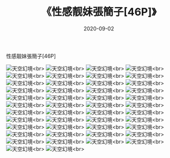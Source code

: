 ﻿---
layout: post
title: 《性感靓妹張簡子[46P]》
date: 2020-09-02
img: http://photo.orgx.cf/唯美/2020/性感靓妹張簡子[46P]/000.jpg
tags: [美女,清纯,唯美]
---

性感靓妹張簡子[46P]



![天空幻境](http://photo.orgx.cf/唯美/2020/性感靓妹張簡子[46P]/001.jpg''天空幻境'')<br>
![天空幻境](http://photo.orgx.cf/唯美/2020/性感靓妹張簡子[46P]/002.jpg''天空幻境'')<br>
![天空幻境](http://photo.orgx.cf/唯美/2020/性感靓妹張簡子[46P]/003.jpg''天空幻境'')<br>
![天空幻境](http://photo.orgx.cf/唯美/2020/性感靓妹張簡子[46P]/004.jpg''天空幻境'')<br>
![天空幻境](http://photo.orgx.cf/唯美/2020/性感靓妹張簡子[46P]/005.jpg''天空幻境'')<br>
![天空幻境](http://photo.orgx.cf/唯美/2020/性感靓妹張簡子[46P]/006.jpg''天空幻境'')<br>
![天空幻境](http://photo.orgx.cf/唯美/2020/性感靓妹張簡子[46P]/007.jpg''天空幻境'')<br>
![天空幻境](http://photo.orgx.cf/唯美/2020/性感靓妹張簡子[46P]/008.jpg''天空幻境'')<br>
![天空幻境](http://photo.orgx.cf/唯美/2020/性感靓妹張簡子[46P]/009.jpg''天空幻境'')<br>
![天空幻境](http://photo.orgx.cf/唯美/2020/性感靓妹張簡子[46P]/010.jpg''天空幻境'')<br>
![天空幻境](http://photo.orgx.cf/唯美/2020/性感靓妹張簡子[46P]/011.jpg''天空幻境'')<br>
![天空幻境](http://photo.orgx.cf/唯美/2020/性感靓妹張簡子[46P]/012.jpg''天空幻境'')<br>
![天空幻境](http://photo.orgx.cf/唯美/2020/性感靓妹張簡子[46P]/013.jpg''天空幻境'')<br>
![天空幻境](http://photo.orgx.cf/唯美/2020/性感靓妹張簡子[46P]/014.jpg''天空幻境'')<br>
![天空幻境](http://photo.orgx.cf/唯美/2020/性感靓妹張簡子[46P]/015.jpg''天空幻境'')<br>
![天空幻境](http://photo.orgx.cf/唯美/2020/性感靓妹張簡子[46P]/016.jpg''天空幻境'')<br>
![天空幻境](http://photo.orgx.cf/唯美/2020/性感靓妹張簡子[46P]/017.jpg''天空幻境'')<br>
![天空幻境](http://photo.orgx.cf/唯美/2020/性感靓妹張簡子[46P]/018.jpg''天空幻境'')<br>
![天空幻境](http://photo.orgx.cf/唯美/2020/性感靓妹張簡子[46P]/019.jpg''天空幻境'')<br>
![天空幻境](http://photo.orgx.cf/唯美/2020/性感靓妹張簡子[46P]/020.jpg''天空幻境'')<br>
![天空幻境](http://photo.orgx.cf/唯美/2020/性感靓妹張簡子[46P]/021.jpg''天空幻境'')<br>
![天空幻境](http://photo.orgx.cf/唯美/2020/性感靓妹張簡子[46P]/022.jpg''天空幻境'')<br>
![天空幻境](http://photo.orgx.cf/唯美/2020/性感靓妹張簡子[46P]/023.jpg''天空幻境'')<br>
![天空幻境](http://photo.orgx.cf/唯美/2020/性感靓妹張簡子[46P]/024.jpg''天空幻境'')<br>
![天空幻境](http://photo.orgx.cf/唯美/2020/性感靓妹張簡子[46P]/025.jpg''天空幻境'')<br>
![天空幻境](http://photo.orgx.cf/唯美/2020/性感靓妹張簡子[46P]/026.jpg''天空幻境'')<br>
![天空幻境](http://photo.orgx.cf/唯美/2020/性感靓妹張簡子[46P]/027.jpg''天空幻境'')<br>
![天空幻境](http://photo.orgx.cf/唯美/2020/性感靓妹張簡子[46P]/028.jpg''天空幻境'')<br>
![天空幻境](http://photo.orgx.cf/唯美/2020/性感靓妹張簡子[46P]/029.jpg''天空幻境'')<br>
![天空幻境](http://photo.orgx.cf/唯美/2020/性感靓妹張簡子[46P]/030.jpg''天空幻境'')<br>
![天空幻境](http://photo.orgx.cf/唯美/2020/性感靓妹張簡子[46P]/031.jpg''天空幻境'')<br>
![天空幻境](http://photo.orgx.cf/唯美/2020/性感靓妹張簡子[46P]/032.jpg''天空幻境'')<br>
![天空幻境](http://photo.orgx.cf/唯美/2020/性感靓妹張簡子[46P]/033.jpg''天空幻境'')<br>
![天空幻境](http://photo.orgx.cf/唯美/2020/性感靓妹張簡子[46P]/034.jpg''天空幻境'')<br>
![天空幻境](http://photo.orgx.cf/唯美/2020/性感靓妹張簡子[46P]/035.jpg''天空幻境'')<br>
![天空幻境](http://photo.orgx.cf/唯美/2020/性感靓妹張簡子[46P]/036.jpg''天空幻境'')<br>
![天空幻境](http://photo.orgx.cf/唯美/2020/性感靓妹張簡子[46P]/037.jpg''天空幻境'')<br>
![天空幻境](http://photo.orgx.cf/唯美/2020/性感靓妹張簡子[46P]/038.jpg''天空幻境'')<br>
![天空幻境](http://photo.orgx.cf/唯美/2020/性感靓妹張簡子[46P]/039.jpg''天空幻境'')<br>
![天空幻境](http://photo.orgx.cf/唯美/2020/性感靓妹張簡子[46P]/040.jpg''天空幻境'')<br>
![天空幻境](http://photo.orgx.cf/唯美/2020/性感靓妹張簡子[46P]/041.jpg''天空幻境'')<br>
![天空幻境](http://photo.orgx.cf/唯美/2020/性感靓妹張簡子[46P]/042.jpg''天空幻境'')<br>
![天空幻境](http://photo.orgx.cf/唯美/2020/性感靓妹張簡子[46P]/043.jpg''天空幻境'')<br>
![天空幻境](http://photo.orgx.cf/唯美/2020/性感靓妹張簡子[46P]/044.jpg''天空幻境'')<br>
![天空幻境](http://photo.orgx.cf/唯美/2020/性感靓妹張簡子[46P]/045.jpg''天空幻境'')<br>
![天空幻境](http://photo.orgx.cf/唯美/2020/性感靓妹張簡子[46P]/046.jpg''天空幻境'')<br>